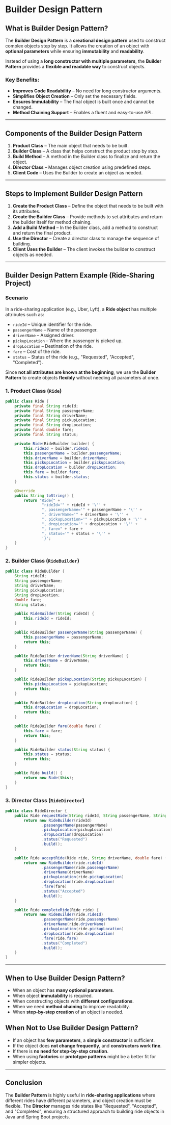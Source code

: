 # Builder Design Pattern

## What is Builder Design Pattern?
The **Builder Design Pattern** is a **creational design pattern** used to construct complex objects step by step. It allows the creation of an object with **optional parameters** while ensuring **immutability** and **readability**.

Instead of using a **long constructor with multiple parameters**, the **Builder Pattern** provides a **flexible and readable way** to construct objects.

### **Key Benefits:**
- **Improves Code Readability** – No need for long constructor arguments.
- **Simplifies Object Creation** – Only set the necessary fields.
- **Ensures Immutability** – The final object is built once and cannot be changed.
- **Method Chaining Support** – Enables a fluent and easy-to-use API.

---

## Components of the Builder Design Pattern
1. **Product Class** – The main object that needs to be built.
2. **Builder Class** – A class that helps construct the product step by step.
3. **Build Method** – A method in the Builder class to finalize and return the object.
4. **Director Class** – Manages object creation using predefined steps.
5. **Client Code** – Uses the Builder to create an object as needed.

---

## Steps to Implement Builder Design Pattern
1. **Create the Product Class** – Define the object that needs to be built with its attributes.
2. **Create the Builder Class** – Provide methods to set attributes and return the builder itself for method chaining.
3. **Add a Build Method** – In the Builder class, add a method to construct and return the final product.
4. **Use the Director** – Create a director class to manage the sequence of building.
5. **Client Uses the Builder** – The client invokes the builder to construct objects as needed.

---

## Builder Design Pattern Example (Ride-Sharing Project)
### **Scenario**
In a ride-sharing application (e.g., Uber, Lyft), a **Ride object** has multiple attributes such as:
- `rideId` – Unique identifier for the ride.
- `passengerName` – Name of the passenger.
- `driverName` – Assigned driver.
- `pickupLocation` – Where the passenger is picked up.
- `dropLocation` – Destination of the ride.
- `fare` – Cost of the ride.
- `status` – Status of the ride (e.g., "Requested", "Accepted", "Completed").

Since **not all attributes are known at the beginning**, we use the **Builder Pattern** to create objects **flexibly** without needing all parameters at once.

### **1. Product Class (`Ride`)**
```java
public class Ride {
    private final String rideId;
    private final String passengerName;
    private final String driverName;
    private final String pickupLocation;
    private final String dropLocation;
    private final double fare;
    private final String status;

    private Ride(RideBuilder builder) {
        this.rideId = builder.rideId;
        this.passengerName = builder.passengerName;
        this.driverName = builder.driverName;
        this.pickupLocation = builder.pickupLocation;
        this.dropLocation = builder.dropLocation;
        this.fare = builder.fare;
        this.status = builder.status;
    }

    @Override
    public String toString() {
        return "Ride{" +
                "rideId='" + rideId + '\'' +
                ", passengerName='" + passengerName + '\'' +
                ", driverName='" + driverName + '\'' +
                ", pickupLocation='" + pickupLocation + '\'' +
                ", dropLocation='" + dropLocation + '\'' +
                ", fare=" + fare +
                ", status='" + status + '\'' +
                '}';
    }
}
```

### **2. Builder Class (`RideBuilder`)**
```java
public class RideBuilder {
    String rideId;
    String passengerName;
    String driverName;
    String pickupLocation;
    String dropLocation;
    double fare;
    String status;

    public RideBuilder(String rideId) {
        this.rideId = rideId;
    }

    public RideBuilder passengerName(String passengerName) {
        this.passengerName = passengerName;
        return this;
    }

    public RideBuilder driverName(String driverName) {
        this.driverName = driverName;
        return this;
    }

    public RideBuilder pickupLocation(String pickupLocation) {
        this.pickupLocation = pickupLocation;
        return this;
    }

    public RideBuilder dropLocation(String dropLocation) {
        this.dropLocation = dropLocation;
        return this;
    }

    public RideBuilder fare(double fare) {
        this.fare = fare;
        return this;
    }

    public RideBuilder status(String status) {
        this.status = status;
        return this;
    }

    public Ride build() {
        return new Ride(this);
    }
}
```

### **3. Director Class (`RideDirector`)**
```java
public class RideDirector {
    public Ride requestRide(String rideId, String passengerName, String pickupLocation, String dropLocation) {
        return new RideBuilder(rideId)
                .passengerName(passengerName)
                .pickupLocation(pickupLocation)
                .dropLocation(dropLocation)
                .status("Requested")
                .build();
    }

    public Ride acceptRide(Ride ride, String driverName, double fare) {
        return new RideBuilder(ride.rideId)
                .passengerName(ride.passengerName)
                .driverName(driverName)
                .pickupLocation(ride.pickupLocation)
                .dropLocation(ride.dropLocation)
                .fare(fare)
                .status("Accepted")
                .build();
    }

    public Ride completeRide(Ride ride) {
        return new RideBuilder(ride.rideId)
                .passengerName(ride.passengerName)
                .driverName(ride.driverName)
                .pickupLocation(ride.pickupLocation)
                .dropLocation(ride.dropLocation)
                .fare(ride.fare)
                .status("Completed")
                .build();
    }
}
```

---

## When to Use Builder Design Pattern?
- When an object has **many optional parameters**.
- When object **immutability** is required.
- When constructing objects with **different configurations**.
- When we need **method chaining** to improve readability.
- When **step-by-step creation** of an object is needed.

## When Not to Use Builder Design Pattern?
- If an object has **few parameters**, a **simple constructor** is sufficient.
- If the object does **not change frequently**, and **constructors work fine**.
- If there is **no need for step-by-step creation**.
- When using **factories** or **prototype patterns** might be a better fit for simpler objects.

---

## Conclusion
The **Builder Pattern** is highly useful in **ride-sharing applications** where different rides have different parameters, and object creation must be flexible. The **Director** manages ride states like "Requested", "Accepted", and "Completed", ensuring a structured approach to building ride objects in Java and Spring Boot projects.

